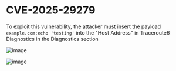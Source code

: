 # CVE-2025-29279

To exploit this vulnerability, the attacker must insert the payload `example.com;echo 'testing'` into the "Host Address" in Traceroute6 Diagnostics in the Diagnostics section

![image](https://github.com/user-attachments/assets/15efd0fa-f567-4b85-86e4-62958700196a)

![image](https://github.com/user-attachments/assets/ab420933-2605-4266-bf48-b88b52008205)
